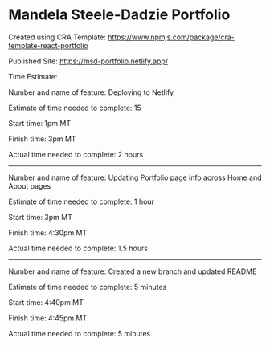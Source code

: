 # Mandela Steele-Dadzie Portfolio

Created using CRA Template: https://www.npmjs.com/package/cra-template-react-portfolio

Published Site: https://msd-portfolio.netlify.app/

Time Estimate:

Number and name of feature: Deploying to Netlify

Estimate of time needed to complete: 15

Start time: 1pm MT

Finish time: 3pm MT

Actual time needed to complete: 2 hours

----------------------------------------------------

Number and name of feature: Updating Portfolio page info across Home and About pages

Estimate of time needed to complete: 1 hour

Start time: 3pm MT

Finish time: 4:30pm MT

Actual time needed to complete: 1.5 hours

----------------------------------------------------

Number and name of feature: Created a new branch and updated README

Estimate of time needed to complete: 5 minutes

Start time: 4:40pm MT

Finish time: 4:45pm MT

Actual time needed to complete: 5 minutes

